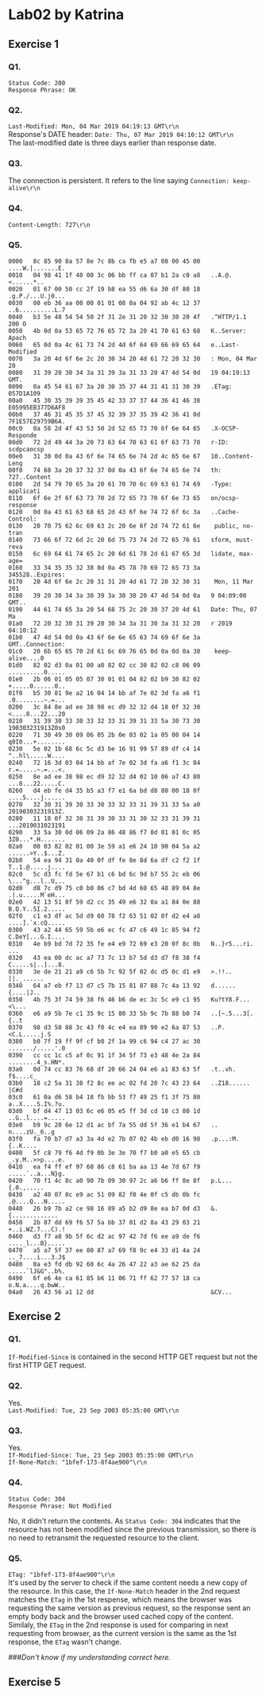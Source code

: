 # Lab02 by Katrina

## Exercise 1
### Q1.
`Status Code: 200`  
`Response Phrase: OK`

### Q2.

`Last-Modified: Mon, 04 Mar 2019 04:19:13 GMT\r\n`  
Response's DATE header: `Date: Thu, 07 Mar 2019 04:10:12 GMT\r\n`  
The last-modified date is three days earlier than response date.  

### Q3.
The connection is persistent. It refers to the line saying `Connection: keep-alive\r\n`  



### Q4.
`Content-Length: 727\r\n`  

### Q5.
```
0000   8c 85 90 8a 57 8e 7c 8b ca fb e5 a7 08 00 45 00   ....W.|.......E.
0010   04 98 41 1f 40 00 3c 06 bb ff ca 07 b1 2a c0 a8   ..A.@.<......*..
0020   01 67 00 50 cc 2f 19 b8 ea 55 d6 6a 30 df 80 18   .g.P./...U.j0...
0030   00 eb 36 aa 00 00 01 01 08 0a 04 92 ab 4c 12 37   ..6..........L.7
0040   b3 5e 48 54 54 50 2f 31 2e 31 20 32 30 30 20 4f   .^HTTP/1.1 200 O
0050   4b 0d 0a 53 65 72 76 65 72 3a 20 41 70 61 63 68   K..Server: Apach
0060   65 0d 0a 4c 61 73 74 2d 4d 6f 64 69 66 69 65 64   e..Last-Modified
0070   3a 20 4d 6f 6e 2c 20 30 34 20 4d 61 72 20 32 30   : Mon, 04 Mar 20
0080   31 39 20 30 34 3a 31 39 3a 31 33 20 47 4d 54 0d   19 04:19:13 GMT.
0090   0a 45 54 61 67 3a 20 30 35 37 44 31 41 31 30 39   .ETag: 057D1A109
00a0   45 30 35 39 39 35 45 42 33 37 37 44 36 41 46 38   E05995EB377D6AF8
00b0   37 46 31 45 35 37 45 32 39 37 35 39 42 36 41 0d   7F1E57E29759B6A.
00c0   0a 58 2d 4f 43 53 50 2d 52 65 73 70 6f 6e 64 65   .X-OCSP-Responde
00d0   72 2d 49 44 3a 20 73 63 64 70 63 61 6f 63 73 70   r-ID: scdpcaocsp
00e0   31 30 0d 0a 43 6f 6e 74 65 6e 74 2d 4c 65 6e 67   10..Content-Leng
00f0   74 68 3a 20 37 32 37 0d 0a 43 6f 6e 74 65 6e 74   th: 727..Content
0100   2d 54 79 70 65 3a 20 61 70 70 6c 69 63 61 74 69   -Type: applicati
0110   6f 6e 2f 6f 63 73 70 2d 72 65 73 70 6f 6e 73 65   on/ocsp-response
0120   0d 0a 43 61 63 68 65 2d 43 6f 6e 74 72 6f 6c 3a   ..Cache-Control:
0130   20 70 75 62 6c 69 63 2c 20 6e 6f 2d 74 72 61 6e    public, no-tran
0140   73 66 6f 72 6d 2c 20 6d 75 73 74 2d 72 65 76 61   sform, must-reva
0150   6c 69 64 61 74 65 2c 20 6d 61 78 2d 61 67 65 3d   lidate, max-age=
0160   33 34 35 35 32 38 0d 0a 45 78 70 69 72 65 73 3a   345528..Expires:
0170   20 4d 6f 6e 2c 20 31 31 20 4d 61 72 20 32 30 31    Mon, 11 Mar 201
0180   39 20 30 34 3a 30 39 3a 30 30 20 47 4d 54 0d 0a   9 04:09:00 GMT..
0190   44 61 74 65 3a 20 54 68 75 2c 20 30 37 20 4d 61   Date: Thu, 07 Ma
01a0   72 20 32 30 31 39 20 30 34 3a 31 30 3a 31 32 20   r 2019 04:10:12 
01b0   47 4d 54 0d 0a 43 6f 6e 6e 65 63 74 69 6f 6e 3a   GMT..Connection:
01c0   20 6b 65 65 70 2d 61 6c 69 76 65 0d 0a 0d 0a 30    keep-alive....0
01d0   82 02 d3 0a 01 00 a0 82 02 cc 30 82 02 c8 06 09   ..........0.....
01e0   2b 06 01 05 05 07 30 01 01 04 82 02 b9 30 82 02   +.....0......0..
01f0   b5 30 81 9e a2 16 04 14 bb af 7e 02 3d fa a6 f1   .0........~.=...
0200   3c 84 8e ad ee 38 98 ec d9 32 32 d4 18 0f 32 30   <....8...22...20
0210   31 39 30 33 30 33 32 33 31 39 31 33 5a 30 73 30   190303231913Z0s0
0220   71 30 49 30 09 06 05 2b 0e 03 02 1a 05 00 04 14   q0I0...+........
0230   5e 02 1b 68 6c 5c d3 be 16 91 99 57 89 df c4 14   ^..hl\.....W....
0240   72 16 3d 03 04 14 bb af 7e 02 3d fa a6 f1 3c 84   r.=.....~.=...<.
0250   8e ad ee 38 98 ec d9 32 32 d4 02 10 06 a7 43 80   ...8...22.....C.
0260   d4 eb fe d4 35 b5 a3 f7 e1 6a bd d8 80 00 18 0f   ....5....j......
0270   32 30 31 39 30 33 30 33 32 33 31 39 31 33 5a a0   20190303231913Z.
0280   11 18 0f 32 30 31 39 30 33 31 30 32 33 31 39 31   ...2019031023191
0290   33 5a 30 0d 06 09 2a 86 48 86 f7 0d 01 01 0c 05   3Z0...*.H.......
02a0   00 03 82 02 01 00 3e 59 a1 e6 24 10 90 04 5a a2   ......>Y..$...Z.
02b0   54 ea 94 31 0a 40 0f df fe 8e 8d 6a df c2 f2 1f   T..1.@.....j....
02c0   5c d3 fc fd 5e 67 b1 c6 bd 6c 9d b7 55 2c eb 06   \...^g...l..U,..
02d0   d8 7c d9 75 c0 b0 06 c7 bd 4d 60 65 48 89 04 8e   .|.u.....M`eH...
02e0   42 13 51 8f 59 d2 cc 35 49 e6 32 0a a1 84 0e 88   B.Q.Y..5I.2.....
02f0   c1 e3 df ac 5d d9 60 78 f2 63 51 02 0f d2 e4 a8   ....].`x.cQ.....
0300   43 a2 44 65 59 5b e6 ec fc 47 c6 49 1c 85 94 f2   C.DeY[...G.I....
0310   4e b9 bd 7d 72 35 fe e4 e9 72 69 e3 20 0f 8c 0b   N..}r5...ri. ...
0320   43 ea 00 dc ac a7 73 7c 13 b7 5d d3 d7 f8 38 f4   C.....s|..]...8.
0330   3e de 21 21 a9 c6 5b 7c 92 5f 02 dc d5 0c d1 e9   >.!!..[|._......
0340   64 a7 eb f7 13 d7 c5 7b 15 81 87 88 7c 4a 13 92   d......{....|J..
0350   4b 75 3f 74 59 38 f6 46 b6 de ec 3c 5c e9 c1 95   Ku?tY8.F...<\...
0360   e6 a9 5b 7e c1 35 9c 15 80 33 5b 9c 7b 88 b0 74   ..[~.5...3[.{..t
0370   98 d3 50 88 3c 43 f0 4c e4 ea 89 90 e2 6a 87 53   ..P.<C.L.....j.S
0380   b0 7f 19 ff 9f cf b0 2f 1a 99 c6 94 c4 27 ac 30   ......./.....'.0
0390   cc cc 1c c5 af 0c 91 1f 34 5f 73 e3 48 4e 2a 84   ........4_s.HN*.
03a0   0d 74 cc 83 76 68 df 20 66 24 04 e6 a1 83 63 5f   .t..vh. f$....c_
03b0   18 c2 5a 31 38 f2 8c ee ac 02 fd 20 7c 43 23 64   ..Z18...... |C#d
03c0   61 0a d6 58 b4 18 fb bb 53 f7 49 25 f1 3f 75 80   a..X....S.I%.?u.
03d0   bf d4 47 13 03 6c e6 05 e5 ff 3d cd 18 c3 80 1d   ..G..l....=.....
03e0   b9 9c 20 6e 12 d1 ac bf 7a 55 dd 5f 36 e1 b4 67   .. n....zU._6..g
03f0   fa 70 b7 d7 a3 3a 4d e2 7b 07 02 4b eb d0 16 98   .p...:M.{..K....
0400   5f c8 79 f6 4d f9 0b 3e 3e 70 f7 b0 a0 e5 65 cb   _.y.M..>>p....e.
0410   ea f4 ff ef 97 60 86 c8 61 ba aa 13 4e 7d 67 f9   .....`..a...N}g.
0420   70 f1 4c 8c a0 90 7b 09 30 97 2c a6 b6 ff 8e 8f   p.L...{.0.,.....
0430   a2 40 07 0c e9 ac 51 09 82 f0 4e 0f c5 db 0b fc   .@....Q...N.....
0440   26 b9 7b a2 ce 98 16 89 a5 b2 d9 8e ea b7 0d d3   &.{.............
0450   2b 87 dd 69 f6 57 5a bb 37 01 d2 8a 43 29 03 21   +..i.WZ.7...C).!
0460   d3 f7 a8 9b 5f 6c d2 ac 97 42 7d f6 ee a9 de f6   ...._l...B}.....
0470   a5 a7 5f 37 ee 80 87 a7 69 f8 9c e4 33 d1 4a 24   .._7....i...3.J$
0480   8a e3 fd db 92 60 6c 4a 26 47 22 a3 ae 62 25 da   .....`lJ&G"..b%.
0490   6f e6 4e ca 61 85 b6 11 06 71 ff 62 77 57 18 ca   o.N.a....q.bwW..
04a0   26 43 56 a1 12 dd                                 &CV...
```

## Exercise 2
### Q1.
`If-Modified-Since` is contained in the second HTTP GET request but not the first HTTP GET request.  


### Q2.
Yes.  
`Last-Modified: Tue, 23 Sep 2003 05:35:00 GMT\r\n`  


### Q3.
Yes.  
`If-Modified-Since: Tue, 23 Sep 2003 05:35:00 GMT\r\n`  
`If-None-Match: "1bfef-173-8f4ae900"\r\n`

### Q4.
`Status Code: 304`  
`Response Phrase: Not Modified`  

No, it didn't return the contents. As `Status Code: 304` indicates that the resource has not been modified since the previous transmission, so there is no need to retransmit the requested resource to the client.

### Q5.
`ETag: "1bfef-173-8f4ae900"\r\n`  
It's used by the server to check if the same content needs a new copy of the resource. In this case, the `If-None-Match` header in the 2nd request matches the `ETag` in the 1st respense, which means the browser was requesting the same version as previous request, so the response sent an empty body back and the browser used cached copy of the content.  
Similaly, the `ETag` in the 2nd response is used for comparing in next requesting from browser, as the current version is the same as the 1st response, the `ETag` wasn't change.

###_Don't know if my understanding correct here._


## Exercise 5

